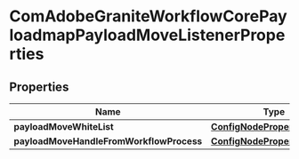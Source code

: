 

# ComAdobeGraniteWorkflowCorePayloadmapPayloadMoveListenerProperties

## Properties

Name | Type | Description | Notes
------------ | ------------- | ------------- | -------------
**payloadMoveWhiteList** | [**ConfigNodePropertyArray**](ConfigNodePropertyArray.md) |  |  [optional]
**payloadMoveHandleFromWorkflowProcess** | [**ConfigNodePropertyBoolean**](ConfigNodePropertyBoolean.md) |  |  [optional]



